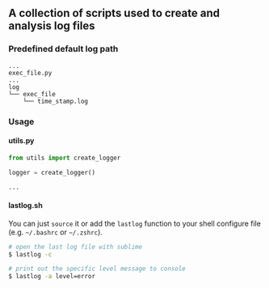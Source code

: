 A collection of scripts used to create and analysis log files
-------------------------------------------------------------
### Predefined default log path

```
...
exec_file.py
...
log
└── exec_file
    └── time_stamp.log
```

### Usage

#### utils.py

```python
from utils import create_logger

logger = create_logger()

...
```

#### lastlog.sh

You can just `source` it or add the `lastlog` function to your shell configure file (e.g. `~/.bashrc` or `~/.zshrc`).

```bash
# open the last log file with sublime
$ lastlog -c

# print out the specific level message to console
$ lastlog -a level=error
```

